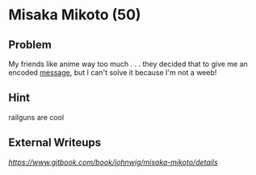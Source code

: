 # Misaka Mikoto (50)

## Problem

My friends like anime way too much . . . they decided that to give me an encoded [message](files/message.txt), but I can't solve it because I'm not a weeb!

## Hint

railguns are cool

## External Writeups

*https://www.gitbook.com/book/johnwig/misaka-mikoto/details*
